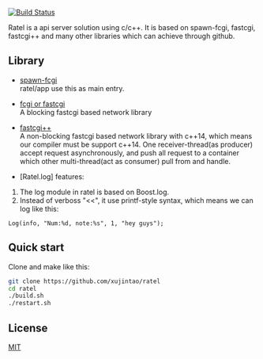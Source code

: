 [![Build Status](https://travis-ci.org/xujintao/ratel.svg?branch=master)](https://travis-ci.org/xujintao/ratel)

Ratel is a api server solution using c/c++. It is based on spawn-fcgi, fastcgi, fastcgi++ and many other libraries which can achieve through github.

## Library

* [spawn-fcgi](https://github.com/lighttpd/spawn-fcgi)  
ratel/app use this as main entry.

* [fcgi or fastcgi](https://github.com/LuaDist/fcgi)  
A blocking fastcgi based network library

* [fastcgi++](https://github.com/eddic/fastcgipp)  
A non-blocking fastcgi based network library with c++14, which means our compiler must be support c++14.
One receiver-thread(as producer) accept request asynchronously, and push all request to a container 
which other multi-thread(act as consumer) pull from and handle.

* [Ratel.log]
features:
1. The log module in ratel is based on Boost.log.
2. Instead of verboss "<<", it use printf-style syntax, which means we can log like this:
```
Log(info, "Num:%d, note:%s", 1, "hey guys");
```

## Quick start

Clone and make like this:
```sh
git clone https://github.com/xujintao/ratel
cd ratel
./build.sh
./restart.sh
```

## License

[MIT](https://github.com/xujintao/ratel/blob/master/LICENSE)